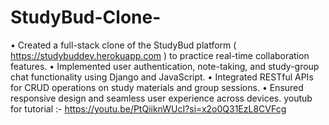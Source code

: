 # StudyBud-Clone-

•	Created a full-stack clone of the StudyBud platform ( https://studybuddev.herokuapp.com ) to practice real-time collaboration features.
•	Implemented user authentication, note-taking, and study-group chat functionality using Django and JavaScript.
•	Integrated RESTful APIs for CRUD operations on study materials and group sessions.
•	Ensured responsive design and seamless user experience across devices.
youtub for tutorial :- https://youtu.be/PtQiiknWUcI?si=x2o0Q31EzL8CVFcg

